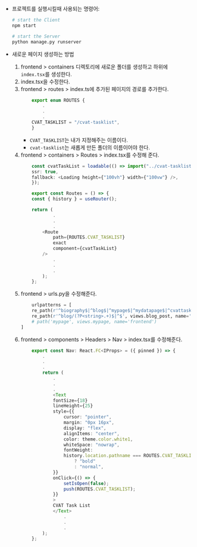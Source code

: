 


- 프로젝트를 실행시킬때 사용되는 명령어:
    ```sh
    # start the Client
    npm start

    # start the Server
    python manage.py runserver
    ```

- 새로운 페이지 생성하는 방법
    1. frontend > containers 디렉토리에 새로운 폴더를 생성하고 하위에 `index.tsx`를 생성한다.
    2. index.tsx을 수정한다.
    3. frontend > routes > index.ts에 추가된 페이지의 경로를 추가한다.
        ```typescript
            export enum ROUTES {
                .
                .
                .
            CVAT_TASKLIST = "/cvat-tasklist",
            }
        ```
        - `CVAT_TASKLIST`는 내가 지정해주는 이름이다.
        - `cvat-tasklist`는 새롭게 만든 폴더의 이름이어야 한다.
    4. frontend > containers > Routes > index.tsx를 수정해 준다.
        ```typescript
            const cvatTaskList = loadable(() => import("../cvat-tasklist"), {
            ssr: true,
            fallback: <Loading height={"100vh"} width={"100vw"} />,
            });
        ```
        ```typescript
            export const Routes = () => {
            const { history } = useRouter();

            return (
                    .
                    .
                    .
                <Route
                    path={ROUTES.CVAT_TASKLIST}
                    exact
                    component={cvatTaskList}
                />
                    .
                    .
                    .
                );
            };
        ```
    5. frontend > urls.py을 수정해준다.
        ```python
            urlpatterns = [
            re_path(r'^biography$|^blog$|^mypage$|^mydatapage$|^cvattasklist$|^$', views.index, name='frontend'),
            re_path(r'^blog/(?P<string>.+)$|^$', views.blog_post, name='frontend'),
            # path('mypage', views.mypage, name='frontend')
        ]
        ```
    6. frontend > components > Headers > Nav > index.tsx를 수정해준다.
        ```typescript
            export const Nav: React.FC<IProps> = ({ pinned }) => {
                .
                .
                .
                return (
                    .
                    .
                    .
                    <Text
                    fontSize={18}
                    lineHeight={25}
                    style={{
                        cursor: "pointer",
                        margin: "0px 16px",
                        display: "flex",
                        alignItems: "center",
                        color: theme.color.white1,
                        whiteSpace: "nowrap",
                        fontWeight:
                        history.location.pathname === ROUTES.CVAT_TASKLIST
                            ? "bold"
                            : "normal",
                    }}
                    onClick={() => {
                        setIsOpen(false);
                        push(ROUTES.CVAT_TASKLIST);
                    }}
                    >
                    CVAT Task List
                    </Text>
                        .
                        .
                        .
                );
            };
        ```
